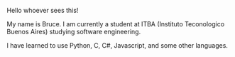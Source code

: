 Hello whoever sees this!

My name is Bruce. I am currently a student at ITBA (Instituto Teconologico Buenos Aires) studying software engineering.

I have learned to use Python, C, C#, Javascript, and some other languages.


<!---
Brutuberr/Brutuberr is a ✨ special ✨ repository because its `README.md` (this file) appears on your GitHub profile.
You can click the Preview link to take a look at your changes.
--->
